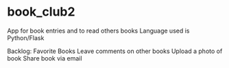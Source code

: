 # book_club2

App for book entries and to read others books
Language used is Python/Flask









Backlog:
Favorite Books
Leave comments on other books
Upload a photo of book
Share book via email

